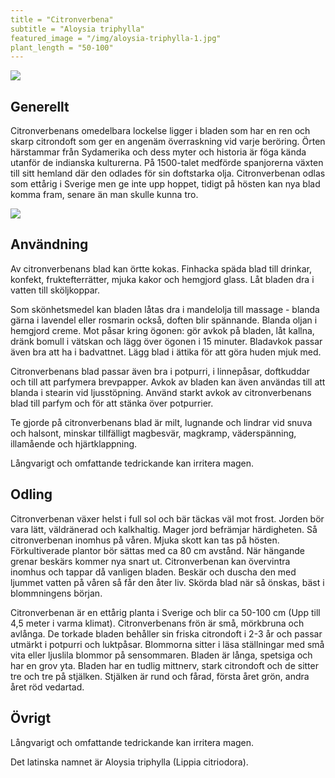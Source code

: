 ```yaml
---
title = "Citronverbena"
subtitle = "Aloysia triphylla"
featured_image = "/img/aloysia-triphylla-1.jpg"
plant_length = "50-100"
---
```


![](/img/aloysia-triphylla-1.jpg)

## Generellt

Citronverbenans omedelbara lockelse ligger i bladen som har en ren och skarp citrondoft som ger en angenäm överraskning vid varje beröring. Örten härstammar från Sydamerika och dess myter och historia är föga kända utanför de indianska kulturerna. På 1500-talet medförde spanjorerna växten till sitt hemland där den odlades för sin doftstarka olja. Citronverbenan odlas som ettårig i Sverige men ge inte upp hoppet, tidigt på hösten kan nya blad komma fram, senare än man skulle kunna tro.

![](/img/aloysia-triphylla-2.jpg)

## Användning

Av citronverbenans blad kan örtte kokas. Finhacka späda blad till drinkar, konfekt, fruktefterrätter, mjuka kakor och hemgjord glass. Låt bladen dra i vatten till sköljkoppar.

Som skönhetsmedel kan bladen låtas dra i mandelolja till massage - blanda gärna i lavendel eller rosmarin också, doften blir spännande. Blanda oljan i hemgjord creme. Mot påsar kring ögonen: gör avkok på bladen, låt kallna, dränk bomull i vätskan och lägg över ögonen i 15 minuter. Bladavkok passar även bra att ha i badvattnet. Lägg blad i ättika för att göra huden mjuk med.

Citronverbenans blad passar även bra i potpurri, i linnepåsar, doftkuddar och till att parfymera brevpapper. Avkok av bladen kan även användas till att blanda i stearin vid ljusstöpning. Använd starkt avkok av citronverbenans blad till parfym och för att stänka över potpurrier.

Te gjorde på citronverbenans blad är milt, lugnande och lindrar vid snuva och halsont, minskar tillfälligt magbesvär, magkramp, väderspänning, illamående och hjärtklappning.

Långvarigt och omfattande tedrickande kan irritera magen.

## Odling

Citronverbenan växer helst i full sol och bär täckas väl mot frost. Jorden bör vara lätt, väldränerad och kalkhaltig. Mager jord befrämjar härdigheten. Så citronverbenan inomhus på våren. Mjuka skott kan tas på hösten. Förkultiverade plantor bör sättas med ca 80 cm avstånd. När hängande grenar beskärs kommer nya snart ut. Citronverbenan kan övervintra inomhus och tappar då vanligen bladen. Beskär och duscha den med ljummet vatten på våren så får den åter liv. Skörda blad när så önskas, bäst i blommningens början.

Citronverbenan är en ettårig planta i Sverige och blir ca 50-100 cm (Upp till 4,5 meter i varma klimat). Citronverbenans frön är små, mörkbruna och avlånga. De torkade bladen behåller sin friska citrondoft i 2-3 år och passar utmärkt i potpurri och luktpåsar. Blommorna sitter i läsa ställningar med små vita eller ljuslila blommor på sensommaren. Bladen är långa, spetsiga och har en grov yta. Bladen har en tudlig mittnerv, stark citrondoft och de sitter tre och tre på stjälken. Stjälken är rund och fårad, första året grön, andra året röd vedartad.

## Övrigt

Långvarigt och omfattande tedrickande kan irritera magen.

Det latinska namnet är Aloysia triphylla (Lippia citriodora).
